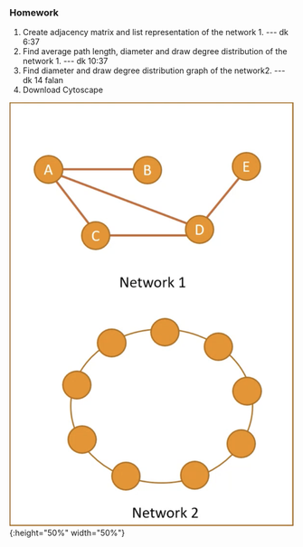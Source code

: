 ### Homework
1. Create adjacency matrix and list representation of the network 1. --- dk 6:37
1. Find average path length, diameter and draw degree distribution of the network 1. --- dk 10:37
1. Find diameter and draw degree distribution graph of the network2. --- dk 14 falan
1. Download Cytoscape

![hm](hw.png){:height="50%" width="50%"}

##


